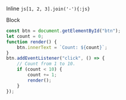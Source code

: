 Inline `js[1, 2, 3].join('-'){:js}`

Block

```js
const btn = document.getElementById("btn");
let count = 0;
function render() {
	btn.innerText = `Count: ${count}`;
}
btn.addEventListener("click", () => {
	// Count from 1 to 10.
	if (count < 10) {
		count += 1;
		render();
	}
});
```
